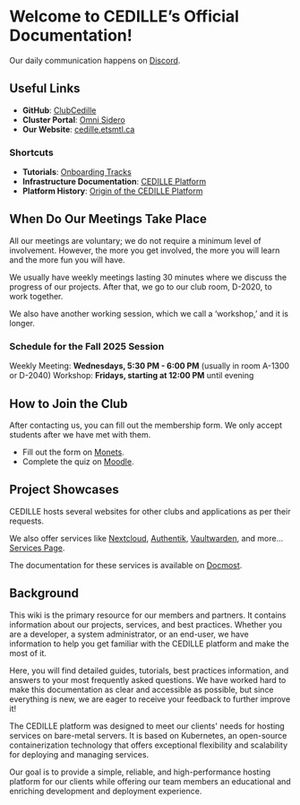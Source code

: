 # Welcome to CEDILLE’s Official Documentation!

Our daily communication happens on [Discord](https://discord.gg/kX4rXRTMR6).

## Useful Links
- **GitHub**: [ClubCedille](https://github.com/ClubCedille)
- **Cluster Portal**: [Omni Sidero](https://cedille.omni.siderolabs.io/omni/)
- **Our Website**: [cedille.etsmtl.ca](https://cedille.club)

### Shortcuts
- **Tutorials**: [Onboarding Tracks](https://wiki.cedille.club/onboarding/tracks/)
- **Infrastructure Documentation**: [CEDILLE Platform](https://wiki.cedille.club/plateforme-cedille/)
- **Platform History**: [Origin of the CEDILLE Platform](https://wiki.cedille.club/plateforme-cedille/log791/)

## When Do Our Meetings Take Place

All our meetings are voluntary; we do not require a minimum level of involvement. However, the more you get involved, the more you will learn and the more fun you will have.

We usually have weekly meetings lasting 30 minutes where we discuss the progress of our projects. After that, we go to our club room, D-2020, to work together.

We also have another working session, which we call a ‘workshop,’ and it is longer.

### Schedule for the Fall 2025 Session
Weekly Meeting: **Wednesdays, 5:30 PM - 6:00 PM** (usually in room A-1300 or D-2040)
Workshop: **Fridays, starting at 12:00 PM** until evening

## How to Join the Club
After contacting us, you can fill out the membership form. We only accept students after we have met with them.

- Fill out the form on [Monets](https://formulaires.etsmtl.ca/ClubEtudiantAdhesion?requete=cedille&categorie=0).
- Complete the quiz on [Moodle](https://ena.etsmtl.ca/mod/quiz/view.php?id=1783903).

## Project Showcases
CEDILLE hosts several websites for other clubs and applications as per their requests.

We also offer services like [Nextcloud](https://nextcloud.etsmtl.club), [Authentik](https://auth.etsmtl.club), [Vaultwarden](https://vaultwarden.etsmtl.club), and more... [Services Page](https://cedille.etsmtl.ca/services/).

The documentation for these services is available on [Docmost](https://wiki.etsmtl.club).

## Background

This wiki is the primary resource for our members and partners. It contains
information about our projects, services, and best practices. Whether you are a
developer, a system administrator, or an end-user, we have information to help
you get familiar with the CEDILLE platform and make the most of it.

Here, you will find detailed guides, tutorials, best practices information, and
answers to your most frequently asked questions. We have worked hard to make
this documentation as clear and accessible as possible, but since everything is
new, we are eager to receive your feedback to further improve it!

The CEDILLE platform was designed to meet our clients' needs for hosting
services on bare-metal servers. It is based on Kubernetes, an open-source
containerization technology that offers exceptional flexibility and scalability
for deploying and managing services.

Our goal is to provide a simple, reliable, and high-performance hosting platform
for our clients while offering our team members an educational and enriching
development and deployment experience.
